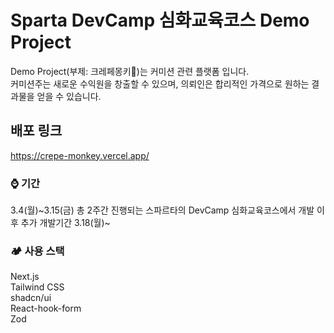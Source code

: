 # Sparta DevCamp 심화교육코스 Demo Project
Demo Project(부제: 크레페몽키🐒)는 커미션 관련 플랫폼 입니다.
<br/>
커미션주는 새로운 수익원을 창출할 수 있으며, 의뢰인은 합리적인 가격으로 원하는 결과물을 얻을 수 있습니다.

## 배포 링크
https://crepe-monkey.vercel.app/

### ⌚️ 기간
3.4(월)~3.15(금) 총 2주간 진행되는 스파르타의 DevCamp 심화교육코스에서 개발
이후 추가 개발기간 3.18(월)~


### 🏕️ 사용 스택
Next.js
<br/>
Tailwind CSS
<br/>
shadcn/ui
<br/>
React-hook-form
<br/>
Zod


###

